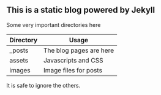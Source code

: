 ## This is a static blog powered by Jekyll

Some very important directories here

| Directory | Usage                   |
|-----------|-------------------------|
| _posts    | The blog pages are here |
| assets    | Javascripts and CSS     |
| images    | Image files for posts   |

It is safe to ignore the others.
